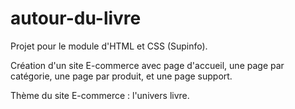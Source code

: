 # autour-du-livre

Projet pour le module d'HTML et CSS (Supinfo).

Création d'un site E-commerce avec page d'accueil, une page par catégorie, une page par produit, et une page support.

Thème du site E-commerce : l'univers livre.